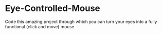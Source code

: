 # Eye-Controlled-Mouse
Code this amazing project through which you can turn your eyes into a fully functional (click and move) mouse
